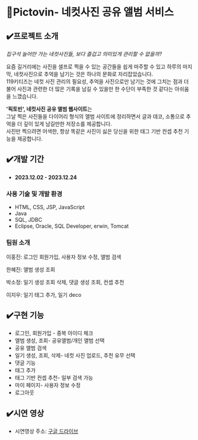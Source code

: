 # 🐰Pictovin- 네컷사진 공유 앨범 서비스 
## ✔️프로젝트 소개


*집구석 늘어만 가는 네컷사진들, 보다 즐겁고 의미있게 관리할 수 없을까?* 

요즘 길거리에는 사진을 셀프로 찍을 수 있는 공간들을 쉽게 마주할 수 있고 하루의 마지막, 네컷사진으로 추억을 남기는 것은 하나의 문화로 자리잡았습니다.<br>
119키티즈는 네컷 사진 관리의 필요성, 추억을 사진으로만 남기는 것에 그치는 점과 더불어 사진과 관련한
더 많은 기록을 남길 수 있을만 한 수단이 부족한 것 같다는 아쉬움을 느꼈습니다.

**'픽토빈', 네컷사진 공유 앨범 웹사이트**는
<br> 그날 찍은 사진들을 다이어리 형식의 앨범 사이트에
정리하면서 글과 데코, 소통으로 추억을 더 깊이 있게 남길만한
저장소를 제공합니다.
<br> 사진만 찍으려면 어색한, 항상 똑같은 사진이 싫은 당신을 위한 태그 기반 컨셉 추천 기능을 제공합니다.



## ✔️개발 기간
* #### 2023.12.02 - 2023.12.24

### 사용 기술 및 개발 환경 
* HTML, CSS, JSP, JavaScript
* Java
* SQL, JDBC 
* Eclipse, Oracle, SQL Developer, erwin, Tomcat 

### 팀원 소개
이홍진: 로그인 회원가입, 사용자 정보 수정, 앨범 검색

한혜진: 앨범 생성 조회

박소정: 일기 생성 조회 삭제, 댓글 생성 조회, 컨셉 추천

이지우: 일기 태그 추가, 일기 deco 

## ✔️구현 기능
* 로그인, 회원가입 - 중복 아이디 체크
* 앨범 생성, 조회- 공유앨범/개인 앨범 선택
* 공유 앨범 검색
* 일기 생성, 조회, 삭제- 네컷 사진 업로드, 추천 유무 선택
* 댓글 기능
* 태그 추가
* 태그 기반 컨셉 추천- 일부 검색 가능
* 마이 페이지- 사용자 정보 수정
* 로그아웃


## ✔️시연 영상

* 시연영상 주소:   [구글 드라이브](#)





